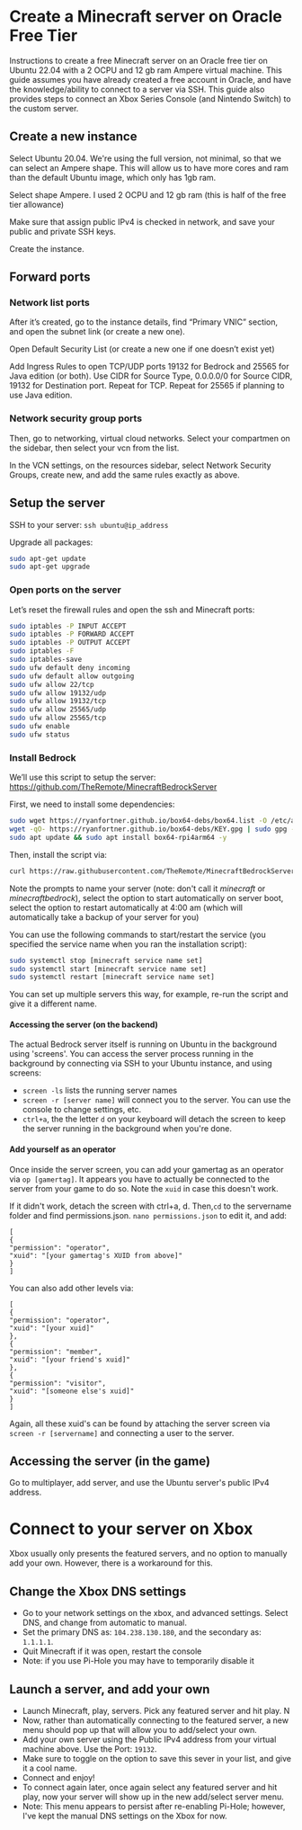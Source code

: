 # Create a Minecraft server on Oracle Free Tier
Instructions to create a free Minecraft server on an Oracle free tier on Ubuntu 22.04 with a 2 OCPU and 12 gb ram Ampere virtual machine.
This guide assumes you have already created a free account in Oracle, and have the knowledge/ability to connect to a server via SSH.
This guide also provides steps to connect an Xbox Series Console (and Nintendo Switch) to the custom server.

## Create a new instance

Select Ubuntu 20.04. We're using the full version, not minimal, so that we can select an Ampere shape. This will allow us to have more cores and ram than the default Ubuntu image, which only has 1gb ram. 

Select shape Ampere. I used 2 OCPU and 12 gb ram (this is half of the free tier allowance)

Make sure that assign public IPv4 is checked in network, and save your public and private SSH keys.

Create the instance. 

## Forward ports

### Network list ports

After it’s created, go to the instance details, find “Primary VNIC” section, and open the subnet link (or create a new one).

Open Default Security List (or create a new one if one doesn’t exist yet)

Add Ingress Rules to open TCP/UDP ports 19132 for Bedrock and 25565 for Java edition (or both). Use CIDR for Source Type, 0.0.0.0/0 for Source CIDR, 19132 for Destination port. Repeat for TCP. Repeat for 25565 if planning to use Java edition.

### Network security group ports

Then, go to networking, virtual cloud networks. Select your compartmen on the sidebar, then select your vcn from the list.

In the VCN settings, on the resources sidebar, select Network Security Groups, create new, and add the same rules exactly as above.

## Setup the server

SSH to your server: `ssh ubuntu@ip_address`

Upgrade all packages:

```bash
sudo apt-get update
sudo apt-get upgrade
```

### Open ports on the server

Let’s reset the firewall rules and open the ssh and Minecraft ports:

```bash
sudo iptables -P INPUT ACCEPT
sudo iptables -P FORWARD ACCEPT
sudo iptables -P OUTPUT ACCEPT
sudo iptables -F
sudo iptables-save
sudo ufw default deny incoming
sudo ufw default allow outgoing
sudo ufw allow 22/tcp
sudo ufw allow 19132/udp
sudo ufw allow 19132/tcp
sudo ufw allow 25565/udp
sudo ufw allow 25565/tcp
sudo ufw enable
sudo ufw status
```

### Install Bedrock 

We’ll use this script to setup the server: https://github.com/TheRemote/MinecraftBedrockServer

First, we need to install some dependencies:

```bash
sudo wget https://ryanfortner.github.io/box64-debs/box64.list -O /etc/apt/sources.list.d/box64.list
wget -qO- https://ryanfortner.github.io/box64-debs/KEY.gpg | sudo gpg --dearmor -o /etc/apt/trusted.gpg.d/box64-debs-archive-keyring.gpg 
sudo apt update && sudo apt install box64-rpi4arm64 -y
```

Then, install the script via:

```bash
curl https://raw.githubusercontent.com/TheRemote/MinecraftBedrockServer/master/SetupMinecraft.sh | bash
```

Note the prompts to name your server (note: don't call it *minecraft* or *minecraftbedrock*), select the option to start automatically on server boot, select the option to restart automatically at 4:00 am (which will automatically take a backup of your server for you)

You can use the following commands to start/restart the service (you specified the service name when you ran the installation script):

```bash
sudo systemctl stop [minecraft service name set]
sudo systemctl start [minecraft service name set]
sudo systemctl restart [minecraft service name set]
```

You can set up multiple servers this way, for example, re-run the script and give it a different name.

#### Accessing the server (on the backend)

The actual Bedrock server itself is running on Ubuntu in the background using 'screens'. You can access the server process running in the background by connecting via SSH to your Ubuntu instance, and using screens: 

- `screen -ls` lists the running server names
- `screen -r [server name]` will connect you to the server. You can use the console to change settings, etc.
- `ctrl+a`, the the letter `d` on your keyboard will detach the screen to keep the server running in the background when you're done.

#### Add yourself as an operator

Once inside the server screen, you can add your gamertag as an operator via `op [gamertag]`. It appears you have to actually be connected to the server from your game to do so. Note the `xuid` in case this doesn't work.

If it didn't work, detach the screen with ctrl+a, d. Then,`cd` to the servername folder and find permissions.json. 
`nano permissions.json` to edit it, and add:

```
[
{
"permission": "operator",
"xuid": "[your gamertag's XUID from above]"
}
]

```

You can also add other levels via:

```
[
{
"permission": "operator",
"xuid": "[your xuid]"
},
{
"permission": "member",
"xuid": "[your friend's xuid]"
},
{
"permission": "visitor",
"xuid": "[someone else's xuid]"
}
]

```
Again, all these xuid's can be found by attaching the server screen via `screen -r [servername]` and connecting a user to the server. 

## Accessing the server (in the game)

Go to multiplayer, add server, and use the Ubuntu server's public IPv4 address. 

# Connect to your server on Xbox

Xbox usually only presents the featured servers, and no option to manually add your own. However, there is a workaround for this.

## Change the Xbox DNS settings
- Go to your network settings on the xbox, and advanced settings. Select DNS, and change from automatic to manual. 
- Set the primary DNS as: `104.238.130.180`, and the secondary as: `1.1.1.1`.
- Quit Minecraft if it was open, restart the console
- Note: if you use Pi-Hole you may have to temporarily disable it

## Launch a server, and add your own
- Launch Minecraft, play, servers. Pick any featured server and hit play. N
- Now, rather than automatically connecting to the featured server, a new menu should pop up that will allow you to add/select your own.
- Add your own server using the Public IPv4 address from your virtual machine above. Use the Port: `19132`. 
- Make sure to toggle on the option to save this sever in your list, and give it a cool name.
- Connect and enjoy!
- To connect again later, once again select any featured server and hit play, now your server will show up in the new add/select server menu. 
- Note: This menu appears to persist after re-enabling Pi-Hole; however, I've kept the manual DNS settings on the Xbox for now.




